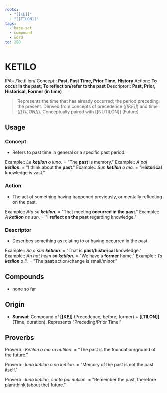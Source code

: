 ```yaml
---
roots:
  - "[[KE]]"
  - "[[TILON]]"
tags:
  - base-set
  - compound
  - word
to: 280
---
```

# KETILO

IPA::				/ˈke.ti.lon/
Concept::		**Past, Past Time, Prior Time, History**
Action::		**To occur in the past; To reflect on/refer to the past**
Descriptor::	**Past, Prior, Historical, Former (in time)**

> Represents the time that has already occurred; the period preceding the present. Derived from concepts of precedence (*[[KE]]*) and time (*[[TILON]]*). Conceptually paired with [[NUTILON]] (Future).

## Usage

### Concept
*   Refers to past time in general or a specific past period.

Example::   *Le **ketilon** o luno.* = "The **past** is memory."
Example::   *A pai **ketilon**.* = "I think about the **past**."
Example::   *Sun **ketilon** o mo.* = "**Historical** knowledge is vast."

### Action
*   The act of something having happened previously, or mentally reflecting on the past.

Example::   *Ata se **ketilon**.* = "That meeting **occurred in the past**."
Example::   *A **ketilon** ne sun.* = "I **reflect on the past** regarding knowledge."

### Descriptor
*   Describes something as relating to or having occurred in the past.

Example::   *Se o sun **ketilon**.* = "That is **past/historical** knowledge."
Example::   *An hat heim **so ketilon**.* = "We have a **former** home."
Example::   *Ta **ketilon** o li.* = "The **past** action/change is small/minor."

## Compounds
*  none so far

## Origin
*   **Sunwai**: Compound of **[[KE]]** (Precedence, before, former) + **[[TILON]]** (Time, duration). Represents "Preceding/Prior Time."

## Proverbs

Proverb:: *Ketilon o ma ro nutilon.* = "The past is the foundation/ground of the future."

Proverb:: *luno ketilon o no ketilon.* = "Memory of the past is not the past itself."

Proverb:: *luno ketilon, sunta pai nutilon.* = "Remember the past, therefore plan/think (about the) future."